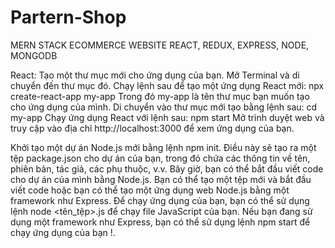 # Partern-Shop
MERN STACK ECOMMERCE WEBSITE REACT, REDUX, EXPRESS, NODE, MONGODB

React: 
Tạo một thư mục mới cho ứng dụng của bạn.
Mở Terminal và di chuyển đến thư mục đó.
Chạy lệnh sau để tạo một ứng dụng React mới: npx create-react-app my-app
Trong đó my-app là tên thư mục bạn muốn tạo cho ứng dụng của mình.
Di chuyển vào thư mục mới tạo bằng lệnh sau: cd my-app
Chạy ứng dụng React với lệnh sau: npm start
Mở trình duyệt web và truy cập vào địa chỉ http://localhost:3000 để xem ứng dụng của bạn.

Khởi tạo một dự án Node.js mới bằng lệnh npm init. Điều này sẽ tạo ra một tệp package.json cho dự án của bạn, trong đó chứa các thông tin về tên, phiên bản, tác giả, các phụ thuộc, v.v.
Bây giờ, bạn có thể bắt đầu viết code cho dự án của mình bằng Node.js. Bạn có thể tạo một tệp mới và bắt đầu viết code hoặc bạn có thể tạo một ứng dụng web Node.js bằng một framework như Express.
Để chạy ứng dụng của bạn, bạn có thể sử dụng lệnh node <tên_tệp>.js để chạy file JavaScript của bạn. Nếu bạn đang sử dụng một framework như Express, bạn có thể sử dụng lệnh npm start để chạy ứng dụng của bạn !.
